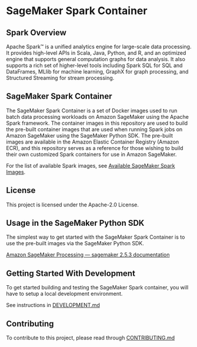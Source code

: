 # SageMaker Spark Container

## Spark Overview
Apache Spark™ is a unified analytics engine for large-scale data processing. It provides high-level APIs in Scala, Java, Python, and R, and an optimized engine that supports general computation graphs for data analysis. It also supports a rich set of higher-level tools including Spark SQL for SQL and DataFrames, MLlib for machine learning, GraphX for graph processing, and Structured Streaming for stream processing.

## SageMaker Spark Container
The SageMaker Spark Container is a set of Docker images used to run batch data processing workloads on Amazon SageMaker using the Apache Spark framework. The 
container images in this repository are used to build the pre-built container images that are used when running Spark jobs on Amazon SageMaker using the SageMaker Python SDK. The pre-built images are available in the Amazon Elastic Container Registry (Amazon ECR), and this repository serves as a reference for those wishing to build their own customized Spark containers for use in Amazon SageMaker.

For the list of available Spark images, see [Available SageMaker Spark Images](available_images.md).

## License
This project is licensed under the Apache-2.0 License.


## Usage in the SageMaker Python SDK

The simplest way to get started with the SageMaker Spark Container is to use the pre-built images via the SageMaker Python SDK.

[Amazon SageMaker Processing — sagemaker 2.5.3 documentation](https://sagemaker.readthedocs.io/en/stable/amazon_sagemaker_processing.html#amazon-sagemaker-processing)

## Getting Started With Development

To get started building and testing the SageMaker Spark container, you will have to setup a local development environment.

See instructions in [DEVELOPMENT.md](./DEVELOPMENT.md)

## Contributing
To contribute to this project, please read through [CONTRIBUTING.md](./CONTRIBUTING.md)

